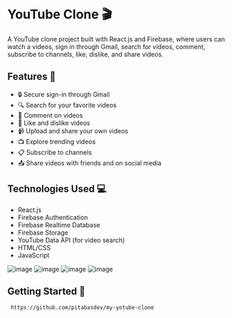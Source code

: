 # YouTube Clone 🎬

A YouTube clone project built with React.js and Firebase, where users can watch a videos, sign in through Gmail, search for videos, comment, subscribe to channels, like, dislike, and share videos.

## Features 🚀

- 🔒 Secure sign-in through Gmail
- 🔍 Search for your favorite videos
- 💬 Comment on videos
- 💖 Like and dislike videos
- 📹 Upload and share your own videos
- 📺 Explore trending videos
- 📋 Subscribe to channels
- 📤 Share videos with friends and on social media

## Technologies Used 💻

- React.js
- Firebase Authentication
- Firebase Realtime Database
- Firebase Storage
- YouTube Data API (for video search)
- HTML/CSS
- JavaScript

![image](https://github.com/pitabasdev/my-yotube-clone/assets/85897297/f44c283f-2534-4dac-ab50-4c46361b6364)
![image](https://github.com/pitabasdev/my-yotube-clone/assets/85897297/0d629a81-f0d1-4d7c-b7e2-549ac9a05505)
![image](https://github.com/pitabasdev/my-yotube-clone/assets/85897297/69712940-f384-40ca-bdf8-7ea9d31ccc68)
![image](https://github.com/pitabasdev/my-yotube-clone/assets/85897297/628e1566-1688-4620-b9c8-4a3f18daf14f)

## Getting Started 🏁

   ```bash
    https://github.com/pitabasdev/my-yotube-clone
